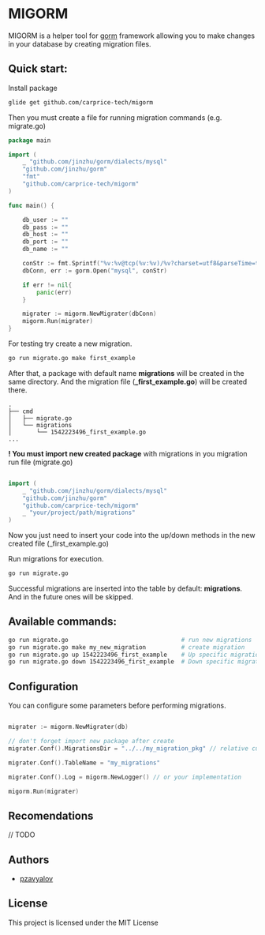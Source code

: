 # MIGORM

MIGORM is a helper tool for [gorm](https://github.com/jinzhu/gorm) framework allowing you to make changes in your database by creating migration files.

## Quick start:
Install package
```bash
glide get github.com/carprice-tech/migorm
```
Then you must create a file for running migration commands (e.g. migrate.go)
```go
package main

import (
	_ "github.com/jinzhu/gorm/dialects/mysql"
	"github.com/jinzhu/gorm"
	"fmt"
	"github.com/carprice-tech/migorm"
)

func main() {

	db_user := ""
	db_pass := ""
	db_host := ""
	db_port := ""
	db_name := ""

	conStr := fmt.Sprintf("%v:%v@tcp(%v:%v)/%v?charset=utf8&parseTime=true&loc=Local", db_user, db_pass, db_host, db_port, db_name)
	dbConn, err := gorm.Open("mysql", conStr)

	if err != nil{
		panic(err)
	}

	migrater := migorm.NewMigrater(dbConn)
	migorm.Run(migrater)
}
```

For testing try create a new migration.

```bash
go run migrate.go make first_example
```

After that, a package with default name **migrations**  will be created in the same directory. And the migration file (**<timestamp>_first_example.go**) will be created there.

```
.
├── cmd
│   ├── migrate.go
│   └── migrations
│       └── 1542223496_first_example.go
...
```

**! You must import new created package** with migrations in you migration run file (migrate.go)
```go

import (
    _ "github.com/jinzhu/gorm/dialects/mysql"
    "github.com/jinzhu/gorm"
    "github.com/carprice-tech/migorm"
    _ "your/project/path/migrations"
)
```

Now you just need to insert your code into the up/down methods in the new created file (<timestamp>_first_example.go)


Run migrations for execution.

```bash
go run migrate.go
```
Successful migrations are inserted into the table by default: **migrations**. And in the future ones will be skipped.

## Available commands:
```bash
go run migrate.go                                # run new migrations
go run migrate.go make my_new_migration          # create migration
go run migrate.go up 1542223496_first_example    # Up specific migration
go run migrate.go down 1542223496_first_example  # Down specific migration
```


## Configuration
You can configure some parameters before performing migrations.
```go

migrater := migorm.NewMigrater(db)

// don't forget import new package after create
migrater.Conf().MigrationsDir = "../../my_migration_pkg" // relative current file

migrater.Conf().TableName = "my_migrations"

migrater.Conf().Log = migorm.NewLogger() // or your implementation

migorm.Run(migrater)

```


## Recomendations
// TODO

## Authors

+ [pzavyalov](https://github.com/pzavyalov)

## License
This project is licensed under the MIT License